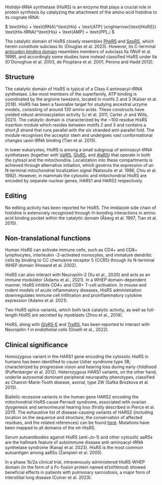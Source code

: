 
Histidyl-tRNA synthetase (HisRS) is an enzyme that plays a crucial role in protein synthesis by catalyzing the attachment of the amino acid histidine to its cognate tRNA:




$ \text{His} + \text{tRNA}^\text{His} + \text{ATP} \xrightarrow{\text{HisRS}} \text{His-tRNA}^\text{His} + \text{AMP} + \text{PP}_i  $


The catalytic domain of HisRS closely resembles [PheRS](/class2/phe1)  and [SepRS](/class2/sep), which herein constitute subclass IIc (Douglas et al. 2023). However, its C-terminal [anticodon binding domain](/d/hgpt) resembles members of subclass IIa (Wolf et al. 1999), and accordingly some studies have instead classified HisRS under IIa (O'Donoghue et al. 2003, de Pouplana et al. 2001, Perona and Hadd 2012). 


## Structure

The catalytic domain of HisRS is typical of a Class II aminoacyl-tRNA synthetase.
Like most members of the superfamily, ATP binding is coordinated by the arginine tweezers, located in motifs 2 and 3 (Kaiser et al. 2018). HisRS has been a favorable target for studying ancestral urzyme models, consisting of around 130 amino acids. These constructs have yielded robust aminoacylation activity  (Li et al. 2011, Carter Jr and Wills, 2021). 
The catalytic domain is characterized by the ~100 residue HisRS insertion module which resides between motifs 2 and 3 and contains a short $\beta$ strand that runs parallel with the six stranded anti-parallel fold. 
The module recognises the acceptor stem and undergoes vast conformational changes upon tRNA binding (Tian et al. 2015).


In lower eukaryotes, HisRS is among a small subgroup of aminoacyl-tRNA synthetases (together with [ValRS](/class1/val), [GlyRS](/class2/gly3), and [AlaRS](/class2/ala)) that operate in both the cytosol and the mitochondria.  Localization into these compartments is achieved through alternative initiation, which governs the expression of an N-terminal mitochondrial localization signal (Natsoulis et al. 1986, Chiu et al. 1992). However, in mammals the cytosolic and mitochondrial HisRS are encoded by separate nuclear genes, HARS1 and HARS2 respectively.





## Editing

No editing activity has been reported for HisRS. The imidazole side chain of histidine is extensively recognized through H-bonding interactions in amino acid binding pocket within the catalytic domain (Åberg et al. 1997; Tian et al. 2015).  



## Non-translational functions
Human HisRS can activate immune cells, such as CD4+ and CD8+ lymphocytes, interleukin -2–activated monocytes, and immature dendritic cells by binding to CC chemokine receptor 5 (CCR5) through its N-terminal WHEP domain (Howard et al. 2002). 

HisRS can also interact with Neuropilin-2 (Xu et al., 2020) and acts as an immune modulator (Adams et al., 2021). In a WHEP domain–dependent manner, HisRS inhibits CD4+ and CD8+ T-cell activation. In mouse and rodent models of acute inflammatory diseases, HisRS administration downregulates immune cell infiltration and proinflammatory cytokine expression (Adams et al. 2021).

Two HisRS splice variants, which both lack catalytic activity, as well as full-length HisRS are secreted by myoblasts (Zhou et al., 2014). 

HisRS, along with [GlyRS-E](class2/gly3) and [TrpRS](class1/trp), has been reported to interact with Neuropilin-1 in endothelial cells (Gioelli et al., 2022). 

## Clinical significance

Homozygous variant in the HARS1 gene encoding the cytosolic HisRS in humans has been identified to cause Usher syndrome type 3B, characterized by progressive vision and hearing loss during early childhood (Puffenberger et al. 2012). Heterozygous HARS1 variants, on the other hand, underlie autosomal dominant peripheral neuropathy phenotypes, classified as Charcot-Marie-Tooth disease, axonal, type 2W (Safka Brozkova et al. 2015).

Biallelic recessive variants in the human gene HARS2 encoding the mitochondrial HisRS cause Perrault syndrome, associated with ovarian dysgenesis and sensorineural hearing loss (firstly described in Pierce et al. 2011). The exhaustive list of disease-causing variants of HARS2 (including location on the sequence and structure, the conservation of affected residues, and the related references) can be found [here](http://misynpat.org/misynpat/PageMaker.rvt?name=HARS2). Mutations have been mapped to all domains of the mt-HisRS.

Serum autoantibodies against HisRS (anti-Jo-1) and other cytosolic aaRSs are the hallmark feature of autoimmune disease anti-aminoacyl-tRNA synthetase syndrome (Kanaji et al. 2023). HisRS is the most common autoantigen among aaRSs (Zampieri et al. 2005).

In a phase 1b/2a clinical trial, intravenously administered HisRS-WHEP domain (in the form of a Fc-fusion protein named efzofitimod) showed beneficial effects in patients with pulmonary sarcoidosis, a major form of interstitial lung disease (Culver et al. 2023).


